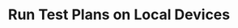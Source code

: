---
title: "Run Test Plans on Local Devices"
order: 9.21
page_id: "Run Test Plans on Local Devices"
warning: false
---
